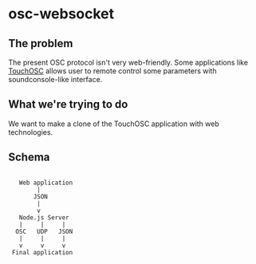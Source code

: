 # osc-websocket


## The problem
The present OSC protocol isn't very web-friendly. Some applications like [TouchOSC](http://hexler.net/software/touchosc) allows user to remote control some parameters with soundconsole-like interface.

## What we're trying to do
We want to make a clone of the TouchOSC application with web technologies.

## Schema

```

   Web application 
        | 
       JSON
        |
        v
   Node.js Server
   |     |     |
  OSC   UDP   JSON
   |     |     |
   v     v     v
 Final application

```